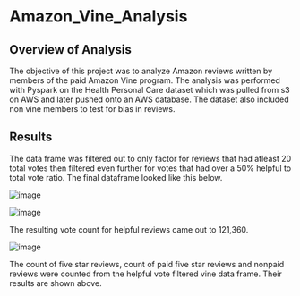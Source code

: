 # Amazon_Vine_Analysis

## Overview of Analysis 
The objective of this project was to analyze Amazon reviews written by members of the paid Amazon Vine program. The analysis was performed with Pyspark on the Health Personal Care dataset which was pulled from s3 on AWS and later pushed onto an AWS database. The dataset also included non vine members to test for bias in reviews.

## Results
The data frame was filtered out to only factor for reviews that had atleast 20 total votes then filtered even further for votes that had over a 50% helpful to total vote ratio. The final dataframe looked like this below.

![image](https://user-images.githubusercontent.com/85713568/142544733-df0fdf8f-4c5f-40ad-9cd6-2f325cc6e00f.png)


![image](https://user-images.githubusercontent.com/85713568/142545785-497db369-39a1-4f84-b804-2e2cabf37b6c.png)

The resulting vote count for helpful reviews came out to 121,360. 

![image](https://user-images.githubusercontent.com/85713568/142548844-adff66e1-ae8d-4eed-963c-13945eb36cbd.png)


The count of five star reviews, count of paid five star reviews and nonpaid reviews were counted from the helpful vote filtered vine data frame. Their results are shown above.




